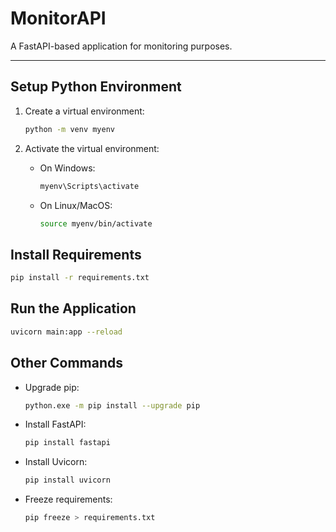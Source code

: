 # MonitorAPI

A FastAPI-based application for monitoring purposes.

---

## Setup Python Environment

1. Create a virtual environment:
   ```bash
   python -m venv myenv
   ```

2. Activate the virtual environment:
   - On Windows:
     ```bash
     myenv\Scripts\activate
     ```
   - On Linux/MacOS:
     ```bash
     source myenv/bin/activate
     ```

## Install Requirements

```bash
pip install -r requirements.txt
```

## Run the Application

```bash
uvicorn main:app --reload
```

## Other Commands

- Upgrade pip:
  ```bash
  python.exe -m pip install --upgrade pip
  ```

- Install FastAPI:
  ```bash
  pip install fastapi
  ```

- Install Uvicorn:
  ```bash
  pip install uvicorn
  ```

- Freeze requirements:
  ```bash
  pip freeze > requirements.txt
  ```

